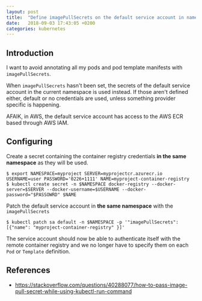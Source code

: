 ```yaml
---
layout: post
title:  "Define imagePullSecrets on the default service account in namespace"
date:   2018-09-03 17:43:05 +0200
categories: kubernetes
---
```


## Introduction

I want to avoid annotating all my pods and pod template manifests with `imagePullSecrets`.

When `imagePullSecrets` hasn't been set, the secrets of the default service account in the current namespace is used instead.
If those aren't defined either, default or no credentials are used, unless something provider specific is happening.

AFAIK, in AWS, the default service account has access to the AWS ECR based through AWS IAM.

## Configuring

Create a secret containing the container registry credentials **in the same namespace** as they will be used.

```
$ export NAMESPACE=myproject SERVER=myprojectcr.azurecr.io USERNAME=user PASSWORD='0226+1111' NAME=myproject-container-registry
$ kubectl create secret -n $NAMESPACE docker-registry --docker-server=$SERVER --docker-username=$USERNAME --docker-password="$PASSOWRD" $NAME
```

Patch the default service account in **the same namespace** with the `imagePullSecrets`

```
$ kubectl patch sa default -n $NAMESPACE -p '"imagePullSecrets": [{"name": "myproject-container-registry" }]'
```

The service account should now be able to authenticate itself with the remote container registry and we no longer have to specify them on each `Pod` or `Template` definition.

## References
- https://stackoverflow.com/questions/40288077/how-to-pass-image-pull-secret-while-using-kubectl-run-command

